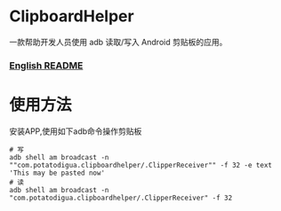 # ClipboardHelper
一款帮助开发人员使用 adb 读取/写入 Android 剪贴板的应用。
### [English README](https://github.com/Potato-DiGua/ClipboardHelper/blob/master/README_EN.md)

# 使用方法
安装APP,使用如下adb命令操作剪贴板
```shell
# 写
adb shell am broadcast -n ""com.potatodigua.clipboardhelper/.ClipperReceiver"" -f 32 -e text 'This may be pasted now'
# 读
adb shell am broadcast -n "com.potatodigua.clipboardhelper/.ClipperReceiver" -f 32
```
